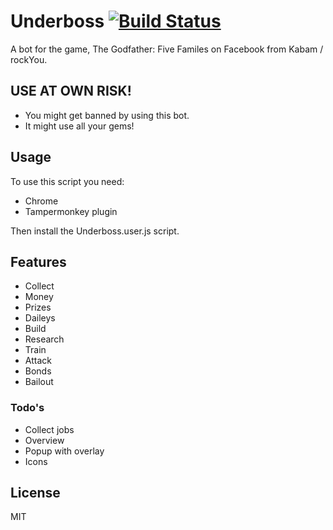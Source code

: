 # Underboss [![Build Status](https://travis-ci.org/AndreasBomholtz/Underboss.svg?branch=master)](https://travis-ci.org/AndreasBomholtz/Underboss)
A bot for the game, The Godfather: Five Familes on Facebook from Kabam / rockYou.

## USE AT OWN RISK!

* You might get banned by using this bot.
* It might use all your gems!

## Usage

To use this script you need:
- Chrome
- Tampermonkey plugin

Then install the Underboss.user.js script.

## Features
- Collect
 - Money
 - Prizes
 - Daileys
- Build
- Research
- Train
- Attack
- Bonds
- Bailout

### Todo's

- Collect jobs
- Overview
- Popup with overlay
- Icons

License
----

MIT
